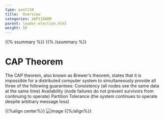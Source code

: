 ```yaml
---
type: post110
title:  Overview
categories: XAP110ADM
parent: leader-election.html
weight: 50
---
```


{{% ssummary %}}  {{% /ssummary %}}



# CAP Theorem
The CAP theorem, also known as Brewer's theorem, states that it is impossible for a distributed computer system to simultaneously provide all three of the following guarantees:
Consistency (all nodes see the same data at the same time)
Availability (node failures do not prevent survivors from continuing to operate)
Partition Tolerance (the system continues to operate despite arbitrary message loss)

{{%align center%}}
![image](/attachment_files/cap.png)
{{%/align%}}

